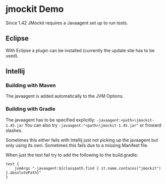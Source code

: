 # jmockit Demo

Since 1.42 JMockit requires a Javaagent set up to run tests. 

## Eclipse
With Eclipse a plugin can be installed (currently the update site has to be used). 

## Intellij

### Building with Maven
The javaagent is added automatically to the JVM Options.

### Building with Gradle
The javaagent has to be specified explicitly:
`-javaagent:<path>\jmockit-1.45.jar`
You can also try `-javaagent:"<path>\jmockit-1.45.jar"` or froward slashes.

Sometimes this either fails with Intellij just not picking up the javaagent but only using its own.
Sometimes this fails due to a missing Manifest file.


When just the test fail try to add the following to the build.gradle:

    test {
        jvmArgs "-javaagent:${classpath.find { it.name.contains("jmockit") }.absolutePath}"
    }
